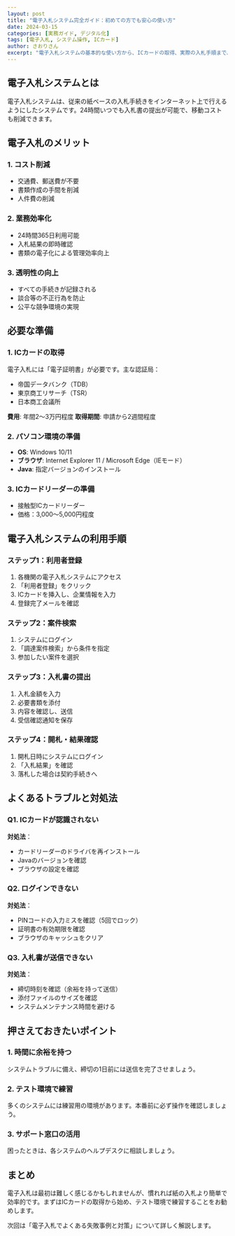 ```yaml
---
layout: post
title: "電子入札システム完全ガイド：初めての方でも安心の使い方"
date: 2024-03-15
categories: [実務ガイド, デジタル化]
tags: [電子入札, システム操作, ICカード]
author: さおりさん
excerpt: "電子入札システムの基本的な使い方から、ICカードの取得、実際の入札手順まで、画面付きで分かりやすく解説します。"
---
```


## 電子入札システムとは

電子入札システムは、従来の紙ベースの入札手続きをインターネット上で行えるようにしたシステムです。24時間いつでも入札書の提出が可能で、移動コストも削減できます。

## 電子入札のメリット

### 1. コスト削減
- 交通費、郵送費が不要
- 書類作成の手間を削減
- 人件費の削減

### 2. 業務効率化
- 24時間365日利用可能
- 入札結果の即時確認
- 書類の電子化による管理効率向上

### 3. 透明性の向上
- すべての手続きが記録される
- 談合等の不正行為を防止
- 公平な競争環境の実現

## 必要な準備

### 1. ICカードの取得
電子入札には「電子証明書」が必要です。主な認証局：
- 帝国データバンク（TDB）
- 東京商工リサーチ（TSR）
- 日本商工会議所

**費用**: 年間2〜3万円程度
**取得期間**: 申請から2週間程度

### 2. パソコン環境の準備
- **OS**: Windows 10/11
- **ブラウザ**: Internet Explorer 11 / Microsoft Edge（IEモード）
- **Java**: 指定バージョンのインストール

### 3. ICカードリーダーの準備
- 接触型ICカードリーダー
- 価格：3,000〜5,000円程度

## 電子入札システムの利用手順

### ステップ1：利用者登録
1. 各機関の電子入札システムにアクセス
2. 「利用者登録」をクリック
3. ICカードを挿入し、企業情報を入力
4. 登録完了メールを確認

### ステップ2：案件検索
1. システムにログイン
2. 「調達案件検索」から条件を指定
3. 参加したい案件を選択

### ステップ3：入札書の提出
1. 入札金額を入力
2. 必要書類を添付
3. 内容を確認し、送信
4. 受信確認通知を保存

### ステップ4：開札・結果確認
1. 開札日時にシステムにログイン
2. 「入札結果」を確認
3. 落札した場合は契約手続きへ

## よくあるトラブルと対処法

### Q1. ICカードが認識されない
**対処法**：
- カードリーダーのドライバを再インストール
- Javaのバージョンを確認
- ブラウザの設定を確認

### Q2. ログインできない
**対処法**：
- PINコードの入力ミスを確認（5回でロック）
- 証明書の有効期限を確認
- ブラウザのキャッシュをクリア

### Q3. 入札書が送信できない
**対処法**：
- 締切時刻を確認（余裕を持って送信）
- 添付ファイルのサイズを確認
- システムメンテナンス時間を避ける

## 押さえておきたいポイント

### 1. 時間に余裕を持つ
システムトラブルに備え、締切の1日前には送信を完了させましょう。

### 2. テスト環境で練習
多くのシステムには練習用の環境があります。本番前に必ず操作を確認しましょう。

### 3. サポート窓口の活用
困ったときは、各システムのヘルプデスクに相談しましょう。

## まとめ

電子入札は最初は難しく感じるかもしれませんが、慣れれば紙の入札より簡単で効率的です。まずはICカードの取得から始め、テスト環境で練習することをお勧めします。

次回は「電子入札でよくある失敗事例と対策」について詳しく解説します。